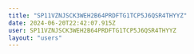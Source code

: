 ```yaml
---
title: "SP11VZNJSCK3WEH2B64PRDFTG1TCP5J6QSR4THYYZ"
date: 2024-06-20T22:42:07.915Z
user: SP11VZNJSCK3WEH2B64PRDFTG1TCP5J6QSR4THYYZ
layout: "users"
---
```

    